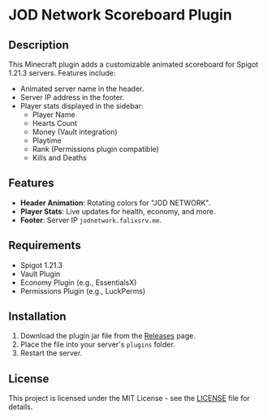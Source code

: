 # JOD Network Scoreboard Plugin

## Description
This Minecraft plugin adds a customizable animated scoreboard for Spigot 1.21.3 servers. Features include:
- Animated server name in the header.
- Server IP address in the footer.
- Player stats displayed in the sidebar:
  - Player Name
  - Hearts Count
  - Money (Vault integration)
  - Playtime
  - Rank (Permissions plugin compatible)
  - Kills and Deaths

## Features
- **Header Animation**: Rotating colors for "JOD NETWORK".
- **Player Stats**: Live updates for health, economy, and more.
- **Footer**: Server IP `jodnetwork.falixsrv.me`.

## Requirements
- Spigot 1.21.3
- Vault Plugin
- Economy Plugin (e.g., EssentialsX)
- Permissions Plugin (e.g., LuckPerms)

## Installation
1. Download the plugin jar file from the [Releases](https://github.com/abhi82917/JODNetworkScoreboard/releases) page.
2. Place the file into your server's `plugins` folder.
3. Restart the server.

## License
This project is licensed under the MIT License - see the [LICENSE](LICENSE) file for details.
